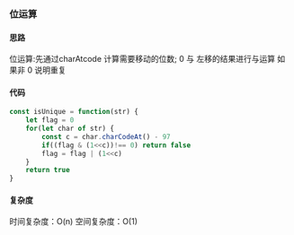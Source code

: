 ### 位运算
#### 思路
位运算:先通过charAtcode 计算需要移动的位数; 0 与 左移的结果进行与运算 如果非 0 说明重复
#### 代码
```js
const isUnique = function(str) {
    let flag = 0
    for(let char of str) {
        const c = char.charCodeAt() - 97 
        if((flag & (1<<c))!== 0) return false
        flag = flag | (1<<c)
    }
    return true
}
```
#### 复杂度
时间复杂度：O(n)
空间复杂度：O(1)